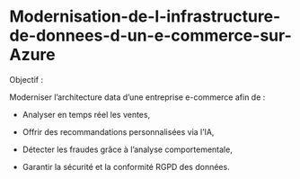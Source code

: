 # Modernisation-de-l-infrastructure-de-donnees-d-un-e-commerce-sur-Azure

Objectif : 

Moderniser l’architecture data d’une entreprise e-commerce afin de :

- Analyser en temps réel les ventes,

- Offrir des recommandations personnalisées via l’IA,

- Détecter les fraudes grâce à l’analyse comportementale,

- Garantir la sécurité et la conformité RGPD des données.
